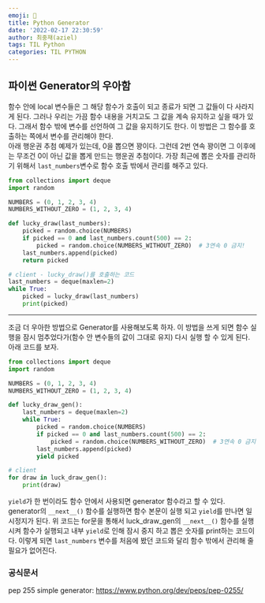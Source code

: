 ```yaml
---
emoji: 🐳
title: Python Generator
date: '2022-02-17 22:30:59'
author: 최중재(aziel)
tags: TIL Python
categories: TIL PYTHON
---
```


## 파이썬 Generator의 우아함

함수 안에 local 변수들은 그 해당 함수가 호출이 되고 종료가 되면 그 값들이 다 사라지게 된다. 그러나 우리는 가끔 함수 내용을 거치고도 그 값을 계속 유지하고 싶을 때가 있다. 그래서 함수 밖에 변수를 선언하여 그 값을 유지하기도 한다. 이 방법은 그 함수를 호출하는 쪽에서 변수를 관리해야 한다.  
아래 행운권 추첨 예제가 있는데, 0을 뽑으면 꽝이다. 그런데 2번 연속 꽝이면 그 이후에는 무조건 0이 아닌 값을 뽑게 만드는 행운권 추첨이다. 가장 최근에 뽑은 숫자를 관리하기 위해서 `last_numbers`변수로 함수 호출 밖에서 관리를 해주고 있다.

```python
from collections import deque
import random

NUMBERS = (0, 1, 2, 3, 4)
NUMBERS_WITHOUT_ZERO = (1, 2, 3, 4)

def lucky_draw(last_numbers):
    picked = random.choice(NUMBERS)
    if picked == 0 and last_numbers.count(500) == 2:
        picked = random.choice(NUMBERS_WITHOUT_ZERO)  # 3연속 0 금지!
    last_numbers.append(picked)
    return picked

# client - lucky_draw()를 호출하는 코드
last_numbers = deque(maxlen=2)
while True:
    picked = lucky_draw(last_numbers)
    print(picked)
```

---

조금 더 우아한 방법으로 Generator를 사용해보도록 하자. 이 방법을 쓰게 되면 함수 실행을 잠시 멈추었다가(함수 안 변수들의 값이 그대로 유지) 다시 실행 할 수 있게 된다. 아래 코드를 보자.

```python
from collections import deque
import random

NUMBERS = (0, 1, 2, 3, 4)
NUMBERS_WITHOUT_ZERO = (1, 2, 3, 4)

def lucky_draw_gen():
    last_numbers = deque(maxlen=2)
    while True:
        picked = random.choice(NUMBERS)
        if picked == 0 and last_numbers.count(500) == 2:
            picked = random.choice(NUMBERS_WITHOUT_ZERO)  # 3연속 0 금지!
        last_numbers.append(picked)
        yield picked

# client
for draw in luck_draw_gen():
    print(draw)
```

`yield`가 한 번이라도 함수 안에서 사용되면 generator 함수라고 할 수 있다. generator의 `__next__()` 함수를 실행하면 함수 본문이 실행 되고 `yield`를 만나면 일시정지가 된다. 위 코드는 for문을 통해서 luck_draw_gen의 `__next__()` 함수를 실행시켜 함수가 실행되고 내부 `yield`로 인해 잠시 중지 하고 뽑은 숫자를 print하는 코드이다. 이렇게 되면 `last_numbers` 변수를 처음에 봤던 코드와 달리 함수 밖에서 관리해 줄 필요가 없어진다.

### 공식문서

pep 255 simple generator: https://www.python.org/dev/peps/pep-0255/

```toc

```
